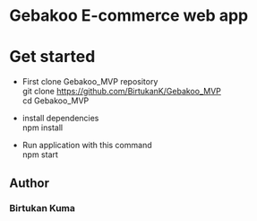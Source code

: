 # Gebakoo E-commerce web app

# Get started
* First clone Gebakoo_MVP repository <br />
  git clone https://github.com/BirtukanK/Gebakoo_MVP <br />
  cd Gebakoo_MVP <br />

* install dependencies <br />
  npm install <br />

* Run application with this command <br />
  npm start <br />

## Author
### Birtukan Kuma


